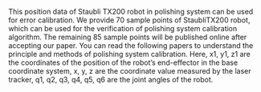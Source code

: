This position data of  Staubli TX200 robot in polishing system can be used for error calibration.
We provide 70 sample points of StaubliTX200 robot, which can be used for the verification of  polishing system calibration algorithm. 
The remaining 85 sample points will be published online after accepting our paper. 
You can read the following papers to understand the principle and methods of polishing system calibration. 
Here, x1, y1, z1 are the coordinates of the position of the robot’s end-effector in the base coordinate system, 
x, y, z are the coordinate value measured by the laser tracker, 
q1, q2, q3, q4, q5, q6 are the joint angles of the robot.  
